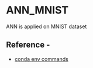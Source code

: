 # ANN_MNIST
ANN is applied on MNIST dataset
## Reference -

* [conda env commands](https://www.google.com/search?q=conda+manage+environments&rlz=1C1CHBF_enIN858IN858&oq=conda+manag&aqs=chrome.0.0i512j69i57j0i512l5j69i60.6480j0j15&sourceid=chrome&ie=UTF-8)
